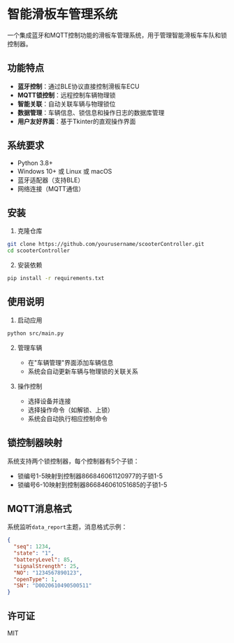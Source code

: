 # 智能滑板车管理系统

一个集成蓝牙和MQTT控制功能的滑板车管理系统，用于管理智能滑板车车队和锁控制器。

## 功能特点

- **蓝牙控制**：通过BLE协议直接控制滑板车ECU
- **MQTT锁控制**：远程控制车辆物理锁
- **智能关联**：自动关联车辆与物理锁位
- **数据管理**：车辆信息、锁信息和操作日志的数据库管理
- **用户友好界面**：基于Tkinter的直观操作界面

## 系统要求

- Python 3.8+
- Windows 10+ 或 Linux 或 macOS
- 蓝牙适配器（支持BLE）
- 网络连接（MQTT通信）

## 安装

1. 克隆仓库
```bash
git clone https://github.com/yourusername/scooterController.git
cd scooterController
```

2. 安装依赖
```bash
pip install -r requirements.txt
```

## 使用说明

1. 启动应用
```bash
python src/main.py
```

2. 管理车辆
   - 在"车辆管理"界面添加车辆信息
   - 系统会自动更新车辆与物理锁的关联关系

3. 操作控制
   - 选择设备并连接
   - 选择操作命令（如解锁、上锁）
   - 系统会自动执行相应控制命令

## 锁控制器映射

系统支持两个锁控制器，每个控制器有5个子锁：
- 锁编号1-5映射到控制器866846061120977的子锁1-5
- 锁编号6-10映射到控制器866846061051685的子锁1-5

## MQTT消息格式

系统监听`data_report`主题，消息格式示例：
```json
{
  "seq": 1234,
  "state": "1",
  "batteryLevel": 85,
  "signalStrength": 25,
  "NO": "1234567890123",
  "openType": 1,
  "SN": "D0020610490500511"
}
```

## 许可证

MIT 